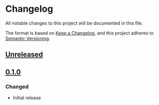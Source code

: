 # Changelog

All notable changes to this project will be documented in this file.

The format is based on [Keep a Changelog](https://keepachangelog.com/en/1.0.0/),
and this project adheres to [Semantic Versioning](https://semver.org/spec/v2.0.0.html).

## [Unreleased]

## [0.1.0]

### Changed

- Initial release

[Unreleased]: https://github.com/MetaMask/multichain-api-client/compare/v0.1.0...HEAD
[0.1.0]: https://github.com/MetaMask/multichain-api-client/releases/tag/v0.1.0
